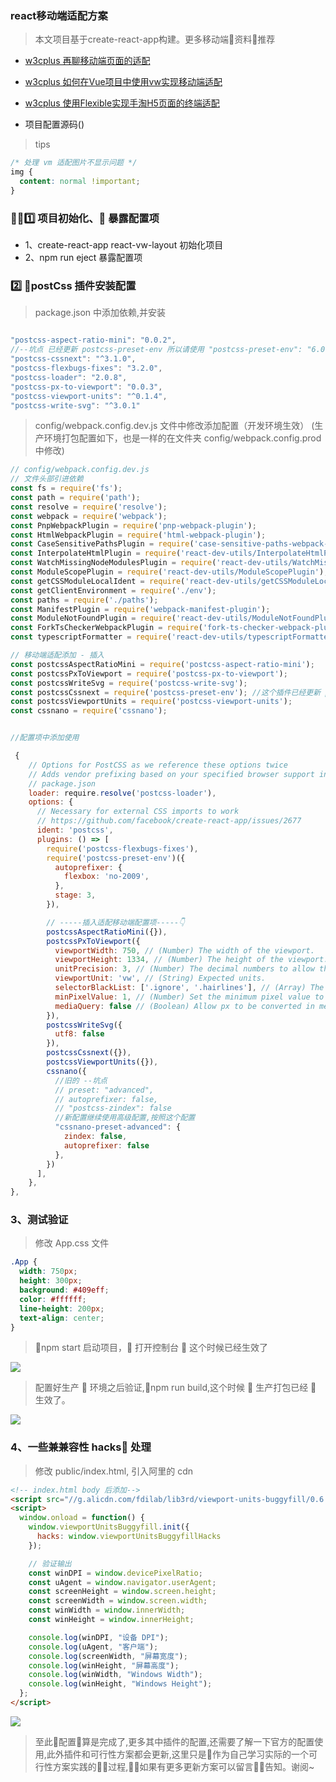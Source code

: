 ### react移动端适配方案 

> 本文项目基于create-react-app构建。更多移动端资料推荐

- [w3cplus 再聊移动端页面的适配](https://www.w3cplus.com/mobile/vw-layout-in-vue.html)

- [w3cplus 如何在Vue项目中使用vw实现移动端适配](https://www.w3cplus.com/css/vw-for-layout.html)

- [w3cplus 使用Flexible实现手淘H5页面的终端适配](https://www.w3cplus.com/mobile/lib-flexible-for-html5-layout.html)

- 项目配置源码()
> tips

```css
/* 处理 vm 适配图片不显示问题 */
img {
  content: normal !important; 
}
```

### 1️⃣ 项目初始化、 暴露配置项

- 1、create-react-app react-vw-layout 初始化项目
- 2、npm run eject 暴露配置项

### 2️⃣ postCss 插件安装配置

> package.json 中添加依赖,并安装

```js

"postcss-aspect-ratio-mini": "0.0.2",
//--坑点 已经更新 postcss-preset-env 所以请使用 "postcss-preset-env": "6.0.6"👇
"postcss-cssnext": "^3.1.0",
"postcss-flexbugs-fixes": "3.2.0",
"postcss-loader": "2.0.8",
"postcss-px-to-viewport": "0.0.3",
"postcss-viewport-units": "^0.1.4",
"postcss-write-svg": "^3.0.1"

```

> config/webpack.config.dev.js 文件中修改添加配置（开发环境生效）
> (生产环境打包配置如下，也是一样的在文件夹 config/webpack.config.prod 中修改)

```js
// config/webpack.config.dev.js
// 文件头部引进依赖
const fs = require('fs');
const path = require('path');
const resolve = require('resolve');
const webpack = require('webpack');
const PnpWebpackPlugin = require('pnp-webpack-plugin');
const HtmlWebpackPlugin = require('html-webpack-plugin');
const CaseSensitivePathsPlugin = require('case-sensitive-paths-webpack-plugin');
const InterpolateHtmlPlugin = require('react-dev-utils/InterpolateHtmlPlugin');
const WatchMissingNodeModulesPlugin = require('react-dev-utils/WatchMissingNodeModulesPlugin');
const ModuleScopePlugin = require('react-dev-utils/ModuleScopePlugin');
const getCSSModuleLocalIdent = require('react-dev-utils/getCSSModuleLocalIdent');
const getClientEnvironment = require('./env');
const paths = require('./paths');
const ManifestPlugin = require('webpack-manifest-plugin');
const ModuleNotFoundPlugin = require('react-dev-utils/ModuleNotFoundPlugin');
const ForkTsCheckerWebpackPlugin = require('fork-ts-checker-webpack-plugin-alt');
const typescriptFormatter = require('react-dev-utils/typescriptFormatter');

// 移动端适配添加 - 插入
const postcssAspectRatioMini = require('postcss-aspect-ratio-mini');
const postcssPxToViewport = require('postcss-px-to-viewport');
const postcssWriteSvg = require('postcss-write-svg');
const postcssCssnext = require('postcss-preset-env'); //这个插件已经更新 postcss-preset-env 所以请使用 "postcss-preset-env": "6.0.6",
const postcssViewportUnits = require('postcss-viewport-units');
const cssnano = require('cssnano');


//配置项中添加使用

 {
    // Options for PostCSS as we reference these options twice
    // Adds vendor prefixing based on your specified browser support in
    // package.json
    loader: require.resolve('postcss-loader'),
    options: {
      // Necessary for external CSS imports to work
      // https://github.com/facebook/create-react-app/issues/2677
      ident: 'postcss',
      plugins: () => [
        require('postcss-flexbugs-fixes'),
        require('postcss-preset-env')({
          autoprefixer: {
            flexbox: 'no-2009',
          },
          stage: 3,
        }),

        // -----插入适配移动端配置项-----👇
        postcssAspectRatioMini({}),
        postcssPxToViewport({
          viewportWidth: 750, // (Number) The width of the viewport.
          viewportHeight: 1334, // (Number) The height of the viewport.
          unitPrecision: 3, // (Number) The decimal numbers to allow the REM units to grow to.
          viewportUnit: 'vw', // (String) Expected units.
          selectorBlackList: ['.ignore', '.hairlines'], // (Array) The selectors to ignore and leave as px.
          minPixelValue: 1, // (Number) Set the minimum pixel value to replace.
          mediaQuery: false // (Boolean) Allow px to be converted in media queries.
        }),
        postcssWriteSvg({
          utf8: false
        }),
        postcssCssnext({}),
        postcssViewportUnits({}),
        cssnano({
          //旧的 --坑点
          // preset: "advanced",
          // autoprefixer: false,
          // "postcss-zindex": false
          //新配置继续使用高级配置,按照这个配置
          "cssnano-preset-advanced": {
            zindex: false,
            autoprefixer: false
          },
        })
      ],
    },
},

```

### 3、测试验证

> 修改 App.css 文件

```css
.App {
  width: 750px;
  height: 300px;
  background: #409eff;
  color: #ffffff;
  line-height: 200px;
  text-align: center;
}
```

> npm start 启动项目， 打开控制台  这个时候已经生效了

![](https://user-gold-cdn.xitu.io/2018/12/22/167d3ba8d648eb46?w=3008&h=1656&f=png&s=307506)

> 配置好生产  环境之后验证,npm run build,这个时候  生产打包已经  生效了。

![](https://user-gold-cdn.xitu.io/2018/12/22/167d3c1fc05d283d?w=2342&h=1074&f=png&s=373052)

### 4、一些兼兼容性 hacks 处理

> 修改 public/index.html, 引入阿里的 cdn

```html
<!-- index.html body 后添加-->
<script src="//g.alicdn.com/fdilab/lib3rd/viewport-units-buggyfill/0.6.2/??viewport-units-buggyfill.hacks.min.js,viewport-units-buggyfill.min.js"></script>
<script>
  window.onload = function() {
    window.viewportUnitsBuggyfill.init({
      hacks: window.viewportUnitsBuggyfillHacks
    });

    // 验证输出
    const winDPI = window.devicePixelRatio;
    const uAgent = window.navigator.userAgent;
    const screenHeight = window.screen.height;
    const screenWidth = window.screen.width;
    const winWidth = window.innerWidth;
    const winHeight = window.innerHeight;

    console.log(winDPI, "设备 DPI");
    console.log(uAgent, "客户端");
    console.log(screenWidth, "屏幕宽度");
    console.log(winHeight, "屏幕高度");
    console.log(winWidth, "Windows Width");
    console.log(winHeight, "Windows Height");
  };
</script>
```

![](https://user-gold-cdn.xitu.io/2018/12/22/167d3e154ebd9eca?w=3236&h=1640&f=png&s=205474)

> 至此配置算是完成了,更多其中插件的配置,还需要了解一下官方的配置使用,此外插件和可行性方案都会更新,这里只是作为自己学习实际的一个可行性方案实践的过程,如果有更多更新方案可以留言告知。谢阅~
